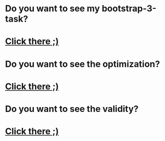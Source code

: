 # Do you want to see my bootstrap-3-task?
# <a href="http://uladzimir-yeudakimovich.ml/bootstrap-3-task/">Click there ;)</a>
# Do you want to see the optimization?
# <a href="https://developers.google.com/speed/pagespeed/insights/?url=http%3A%2F%2Fuladzimir-yeudakimovich.ml%2Fbootstrap-3-task%2F">Click there ;)</a>
# Do you want to see the validity?
# <a href="https://validator.w3.org/nu/?doc=http%3A%2F%2Fuladzimir-yeudakimovich.ml%2Fbootstrap-3-task%2F">Click there ;)</a>
